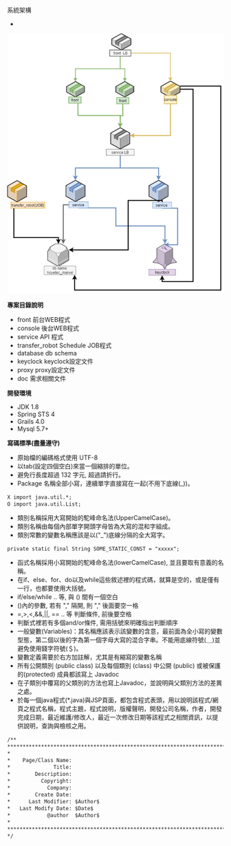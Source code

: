 
系統架構

- 
![](doc/實體架構圖.png) 

**專案目錄說明**

- front
前台WEB程式
- console 
後台WEB程式
- service 
API 程式
- transfer_robot
Schedule JOB程式
- database
db schema
- keyclock
keyclock設定文件
- proxy
proxy設定文件
- doc
需求相關文件

**開發環境**
- JDK 1.8
- Spring STS 4
- Grails 4.0
- Mysql 5.7+


**寫碼標準(盡量遵守)**

- 原始檔的編碼格式使用 UTF-8
- 以tab(設定四個空白)來當一個縮排的單位。
- 避免行長度超過 132 字元, 超過請折行。
- Package 名稱全部小寫，連續單字直接寫在一起(不用下底線(_))。
```
X import java.util.*;
O import java.util.List;
```
- 類別名稱採用大寫開始的駝峰命名法(UpperCamelCase)。
- 類別名稱由每個內部單字開頭字母皆為大寫的混和字組成。
- 類別常數的變數名稱應該是以("_")底線分隔的全大寫字。
```
private static final String SOME_STATIC_CONST = "xxxxx";
```
- 函式名稱採用小寫開始的駝峰命名法(lowerCamelCase), 並且要取有意義的名稱。
- 在if、else、for、do以及while這些敘述裡的程式碼，就算是空的，或是僅有一行，也都要使用大括號。
- if/else/while .. 等, 與 () 間有一個空白
- ()內的參數, 若有 "," 隔開, 則 "," 後面要空一格
- =,>,<,&&,||, == .. 等 判斷條件, 前後要空格
- 判斷式裡若有多個and/or條件, 需用括號來明確指出判斷順序
- 一般變數(Variables)：其名稱應該表示該變數的含意，最前面為全小寫的變數型態，第二個以後的字為第一個字母大寫的混合字串。不能用底線符號(＿)並避免使用錢字符號(＄)。
- 變數定義需要於右方加註解，尤其是有縮寫的變數名稱
- 所有公開類別 (public class) 以及每個類別 (class) 中公開 (public) 或被保護的(protected) 成員都該寫上 Javadoc
- 在子類別中覆寫的父類別的方法也寫上Javadoc，並說明與父類別方法的差異之處。
- 於每一個java程式(*.java)與JSP頁面，都包含程式表頭，用以說明該程式/網頁之程式名稱，程式主題，程式說明，版權聲明，開發公司名稱，作者，開發完成日期，最近維護/修改人，最近一次修改日期等該程式之相關資訊，以提供說明，查詢與檢核之用。
```
/**
*****************************************************************************
*
*    Page/Class Name:
*              Title:
*        Description:
*          Copyright:
*            Company:
*        Create Date:
*      Last Modifier: $Author$
*   Last Modify Date: $Date$
*            @author  $Author$
*
*****************************************************************************
*/
```
